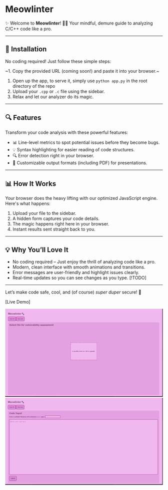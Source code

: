 # Meowlinter

✨ Welcome to **Meowlinter**! 🎨✨ Your mindful, demure guide to analyzing C/C++ code like a pro.

---

## 🚀 Installation  
No coding required! Just follow these simple steps:

~1. Copy the provided URL (coming soon!) and paste it into your browser.~
1. Open up the app, to serve it, simply use `python app.py` in the root directory of the repo
2. Upload your `.cpp` or `.c` file using the sidebar.
3. Relax and let our analyzer do its magic.

---

## 🔍 Features  
Transform your code analysis with these powerful features:

- 📊 Line-level metrics to spot potential issues before they become bugs.
- 💡 Syntax highlighting for easier reading of code structures.
- 🔍 Error detection right in your browser.
- 🎨 Customizable output formats (including PDF) for presentations.

---

## 📊 How It Works  
Your browser does the heavy lifting with our optimized JavaScript engine. Here's what happens:

1. Upload your file to the sidebar.
2. A hidden form captures your code details.
3. The magic happens right here in your browser.
4. Instant results sent straight back to you.

---

## 💡 Why You’ll Love It  
- No coding required – Just enjoy the thrill of analyzing code like a pro.
- Modern, clean interface with smooth animations and transitions.
- Error messages are user-friendly and highlight issues clearly.
- Real-time updates so you can see changes as you type. [!TODO]


---

Let’s make code safe, cool, and (of course) *super duper* secure! 🚀

[Live Demo]

![Mode 1](https://github.com/oatkrs/meowlinter/blob/main/1.png?raw=true) 
![Mode 2](https://github.com/oatkrs/meowlinter/blob/main/2.png?raw=true) 

